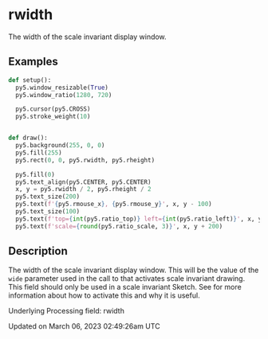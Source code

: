 # rwidth

The width of the scale invariant display window.

## Examples

<div class="example-table">

<div class="example-row"><div class="example-cell-image">

</div><div class="example-cell-code">

```python
def setup():
  py5.window_resizable(True)
  py5.window_ratio(1280, 720)

  py5.cursor(py5.CROSS)
  py5.stroke_weight(10)


def draw():
  py5.background(255, 0, 0)
  py5.fill(255)
  py5.rect(0, 0, py5.rwidth, py5.rheight)

  py5.fill(0)
  py5.text_align(py5.CENTER, py5.CENTER)
  x, y = py5.rwidth / 2, py5.rheight / 2
  py5.text_size(200)
  py5.text(f'{py5.rmouse_x}, {py5.rmouse_y}', x, y - 100)
  py5.text_size(100)
  py5.text(f'top={int(py5.ratio_top)} left={int(py5.ratio_left)}', x, y + 100)
  py5.text(f'scale={round(py5.ratio_scale, 3)}', x, y + 200)
```

</div></div>

</div>

## Description

The width of the scale invariant display window. This will be the value of the `wide` parameter used in the call to [](sketch_window_ratio) that activates scale invariant drawing. This field should only be used in a scale invariant Sketch. See [](sketch_window_ratio) for more information about how to activate this and why it is useful.

Underlying Processing field: rwidth

Updated on March 06, 2023 02:49:26am UTC
